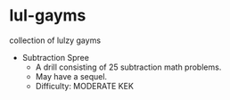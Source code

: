 lul-gayms
=========

collection of lulzy gayms

  - Subtraction Spree
    * A drill consisting of 25 subtraction math problems.
    * May have a sequel.
    * Difficulty: MODERATE KEK
